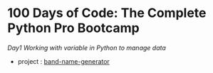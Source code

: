 # 100 Days of Code: The Complete Python Pro Bootcamp

*Day1 Working with variable in Python to manage data*
* project : [band-name-generator](https://pages.github.com/][https://github.com/haziqhazman33/100-days-of-code/blob/main/Day%201/band-name-generator%20.py)
